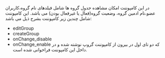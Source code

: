  در این کامپوننت امکان مشاهده جدول گروه ها شامل فیلدهای نام گروه،کاربران عضو،نام ادمین گروه، وضعیت گروه(فعال یا غیرفعال بودن) می باشد.
 این کامپوننت شامل چندین زیر کامپوننت بشرح ذیل می باشد:
 * editGroup
 * createGroup
 * onChange_disable
 * onChange_enable
 که دو تای اول در بیرون از کامپوننت گروپ نوشته شده و در داخل این کامپوننت فراخوانی شده است.

